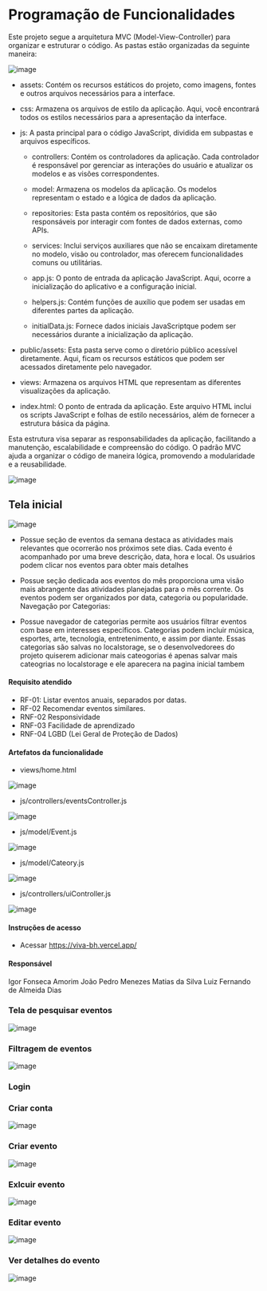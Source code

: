 # Programação de Funcionalidades

Este projeto segue a arquitetura MVC (Model-View-Controller) para organizar e estruturar o código. As pastas estão organizadas da seguinte maneira:


![image](https://github.com/ICEI-PUC-Minas-PMV-ADS/pmv-ads-2023-2-e1-proj-web-t7-vivabh/assets/36000474/87d0894b-d955-4810-83ce-8be54ea4b691)




- assets: Contém os recursos estáticos do projeto, como imagens, fontes e outros arquivos necessários para a interface.

- css: Armazena os arquivos de estilo da aplicação. Aqui, você encontrará todos os estilos necessários para a apresentação da interface.

- js: A pasta principal para o código JavaScript, dividida em subpastas e arquivos específicos.

  - controllers: Contém os controladores da aplicação. Cada controlador é responsável por gerenciar as interações do usuário e atualizar os modelos e as visões correspondentes.

  - model: Armazena os modelos da aplicação. Os modelos representam o estado e a lógica de dados da aplicação.

  - repositories: Esta pasta contém os repositórios, que são responsáveis por interagir com fontes de dados externas, como APIs.

  - services: Inclui serviços auxiliares que não se encaixam diretamente no modelo, visão ou controlador, mas oferecem funcionalidades comuns ou utilitárias.

  - app.js: O ponto de entrada da aplicação JavaScript. Aqui, ocorre a inicialização do aplicativo e a configuração inicial.

  - helpers.js: Contém funções de auxílio que podem ser usadas em diferentes partes da aplicação.

  - initialData.js: Fornece dados iniciais JavaScriptque podem ser necessários durante a inicialização da aplicação.

- public/assets: Esta pasta serve como o diretório público acessível diretamente. Aqui, ficam os recursos estáticos que podem ser acessados diretamente pelo navegador.

- views: Armazena os arquivos HTML que representam as diferentes visualizações da aplicação. 

- index.html: O ponto de entrada da aplicação. Este arquivo HTML inclui os scripts JavaScript e folhas de estilo necessários, além de fornecer a estrutura básica da página.



Esta estrutura visa separar as responsabilidades da aplicação, facilitando a manutenção, escalabilidade e compreensão do código. O padrão MVC ajuda a organizar o código de maneira lógica, promovendo a modularidade e a reusabilidade.






![image](https://github.com/ICEI-PUC-Minas-PMV-ADS/pmv-ads-2023-2-e1-proj-web-t7-vivabh/assets/36000474/d59dc99c-ad67-4433-ad4b-1a75d4235b63)





## Tela inicial


![image](https://github.com/ICEI-PUC-Minas-PMV-ADS/pmv-ads-2023-2-e1-proj-web-t7-vivabh/assets/36000474/b5c4611e-bc22-43a6-89c8-55c78d1f5a0d)


- Possue seção de eventos da semana destaca as atividades mais relevantes que ocorrerão nos próximos sete dias.
Cada evento é acompanhado por uma breve descrição, data, hora e local.
Os usuários podem clicar nos eventos para obter mais detalhes 

- Possue seção dedicada aos eventos do mês proporciona uma visão mais abrangente das atividades planejadas para o mês corrente.
Os eventos podem ser organizados por data, categoria ou popularidade.
Navegação por Categorias:

- Possue navegador de categorias permite aos usuários filtrar eventos com base em interesses específicos.
Categorias podem incluir música, esportes, arte, tecnologia, entretenimento, e assim por diante. Essas categorias são salvas no localstorage, se o desenvolvedorees do projeto quiserem adicionar mais cateogorias é apenas salvar mais cateogrias no localstorage e ele aparecera na pagina inicial tambem

#### Requisito atendido

- RF-01: Listar eventos anuais, separados por datas.
- RF-02	Recomendar eventos similares.
- RNF-02	Responsividade
- RNF-03	Facilidade de aprendizado
- RNF-04	LGBD (Lei Geral de Proteção de Dados)

#### Artefatos da funcionalidade

- views/home.html

![image](https://github.com/ICEI-PUC-Minas-PMV-ADS/pmv-ads-2023-2-e1-proj-web-t7-vivabh/assets/36000474/3d80008b-e090-45a4-a08c-4a60891bdcce)

- js/controllers/eventsController.js
  
![image](https://github.com/ICEI-PUC-Minas-PMV-ADS/pmv-ads-2023-2-e1-proj-web-t7-vivabh/assets/36000474/4302523e-02ff-4bf3-a9fa-53fc4c27c36e)

- js/model/Event.js
  
![image](https://github.com/ICEI-PUC-Minas-PMV-ADS/pmv-ads-2023-2-e1-proj-web-t7-vivabh/assets/36000474/bba4a2a7-4930-44b0-b382-170657501f90)

- js/model/Cateory.js
  
![image](https://github.com/ICEI-PUC-Minas-PMV-ADS/pmv-ads-2023-2-e1-proj-web-t7-vivabh/assets/36000474/5396d931-3ed3-4240-b346-4b66a8ad719d)

- js/controllers/uiController.js

![image](https://github.com/ICEI-PUC-Minas-PMV-ADS/pmv-ads-2023-2-e1-proj-web-t7-vivabh/assets/36000474/2b4f4dfa-f418-42f4-8320-ae062ae695fd)



#### Instruções de acesso

- Acessar https://viva-bh.vercel.app/ 


#### Responsável

Igor Fonseca Amorim
João Pedro Menezes Matias da Silva
Luiz Fernando de Almeida Dias


### Tela de pesquisar eventos
![image](https://github.com/ICEI-PUC-Minas-PMV-ADS/pmv-ads-2023-2-e1-proj-web-t7-vivabh/assets/36000474/bec67b05-45b7-4b49-a79c-0858466bd290)


### Filtragem de eventos
![image](https://github.com/ICEI-PUC-Minas-PMV-ADS/pmv-ads-2023-2-e1-proj-web-t7-vivabh/assets/36000474/2ffae596-35ae-4718-a7b5-96f611ae2d97)


### Login

### Criar conta
![image](https://github.com/ICEI-PUC-Minas-PMV-ADS/pmv-ads-2023-2-e1-proj-web-t7-vivabh/assets/36000474/e8a4cf22-aed1-4def-ae36-7a018dc459ac)


### Criar evento
![image](https://github.com/ICEI-PUC-Minas-PMV-ADS/pmv-ads-2023-2-e1-proj-web-t7-vivabh/assets/36000474/3e027393-70f8-41ba-940d-64b4ea643af5)


### Exlcuir evento
![image](https://github.com/ICEI-PUC-Minas-PMV-ADS/pmv-ads-2023-2-e1-proj-web-t7-vivabh/assets/36000474/e182b62d-a01d-42a5-9f0e-0906385b6f80)


### Editar evento
![image](https://github.com/ICEI-PUC-Minas-PMV-ADS/pmv-ads-2023-2-e1-proj-web-t7-vivabh/assets/36000474/ea7de332-1a9b-428d-869d-a72d73df347c)


### Ver detalhes do evento
![image](https://github.com/ICEI-PUC-Minas-PMV-ADS/pmv-ads-2023-2-e1-proj-web-t7-vivabh/assets/36000474/ff04b572-c976-494b-bba0-6948b97ce4e8)



 
